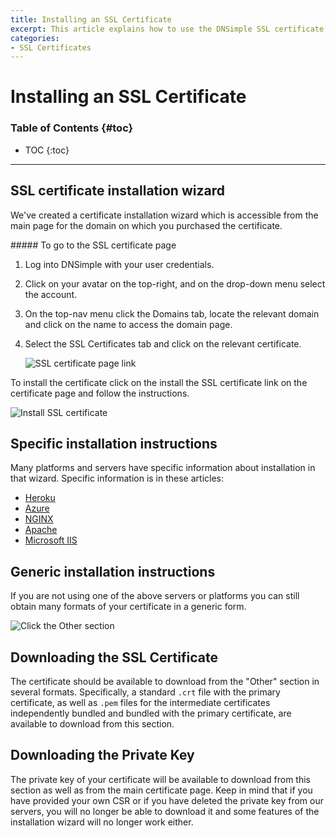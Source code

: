 ```yaml
---
title: Installing an SSL Certificate
excerpt: This article explains how to use the DNSimple SSL certificate installation wizard to install an SSL certificate in a few clicks on the most common web services and platforms.
categories:
- SSL Certificates
---
```


# Installing an SSL Certificate

### Table of Contents {#toc}

* TOC
{:toc}

---


## SSL certificate installation wizard

We've created a certificate installation wizard which is accessible from the main page for the domain on which you purchased the certificate.

<div class="section-steps" markdown="1">
##### To go to the SSL certificate page

1.  Log into DNSimple with your user credentials.
1.  Click on your avatar on the top-right, and on the drop-down menu select the account.
1.  On the top-nav menu click the <label>Domains</label> tab, locate the relevant domain and click on the name to access the domain page.
1.  Select the SSL Certificates tab and click on the relevant certificate.

    ![SSL certificate page link](/files/domain-view-ssl-certificate-link.png)

</div>

To install the certificate click on the <label>install the SSL certificate</label> link on the certificate page and follow the instructions.

![Install SSL certificate](/files/ssl-certificate-install-link.png)

## Specific installation instructions

Many platforms and servers have specific information about installation in that wizard. Specific information is in these articles:

- [Heroku](/articles/ssl-certificate-with-heroku#installation)
- [Azure](/articles/ssl-certificate-with-azure#installation)
- [NGINX](/articles/ssl-certificate-with-nginx#installation)
- [Apache](/articles/ssl-certificate-with-apache#installation)
- [Microsoft IIS](/articles/ssl-certificate-with-microsoft-iis#installation)

## Generic installation instructions

If you are not using one of the above servers or platforms you can still obtain many formats of your certificate in a generic form.

![Click the Other section](/files/certificate-installer-other.png)

## Downloading the SSL Certificate

The certificate should be available to download from the "Other" section in several formats. Specifically, a standard `.crt` file with the primary certificate, as well as `.pem` files for the intermediate certificates independently bundled and bundled with the primary certificate, are available to download from this section.

## Downloading the Private Key

The private key of your certificate will be available to download from this section as well as from the main certificate page. Keep in mind that if you have provided your own CSR or if you have deleted the private key from our servers, you will no longer be able to download it and some features of the installation wizard will no longer work either.
